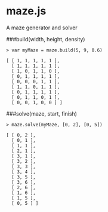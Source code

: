 maze.js
=======

A maze generator and solver

###build(width, height, density)
```
> var myMaze = maze.build(5, 9, 0.6)

[ [ 1, 1, 1, 1, 1 ],
  [ 1, 1, 1, 1, 1 ],
  [ 1, 0, 1, 1, 0 ],
  [ 0, 1, 1, 1, 1 ],
  [ 0, 0, 0, 1, 1 ],
  [ 1, 1, 0, 1, 1 ],
  [ 0, 1, 1, 1, 1 ],
  [ 0, 1, 1, 0, 1 ],
  [ 0, 0, 1, 0, 0 ] ]
```

###solve(maze, start, finish)
```
> maze.solve(myMaze, [0, 2], [0, 5])

[ [ 0, 2 ],
  [ 0, 1 ],
  [ 1, 1 ],
  [ 2, 1 ],
  [ 3, 1 ],
  [ 3, 2 ],
  [ 3, 3 ],
  [ 3, 4 ],
  [ 3, 5 ],
  [ 3, 6 ],
  [ 2, 6 ],
  [ 1, 6 ],
  [ 1, 5 ],
  [ 0, 5 ] ]
```
